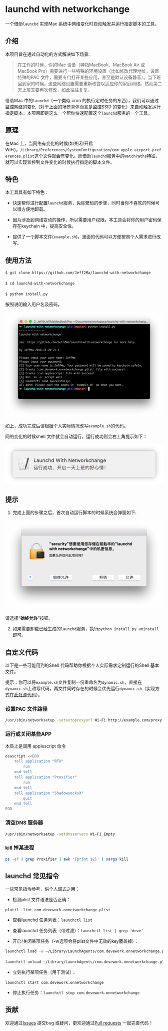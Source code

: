 # launchd with networkchange

一个借助`launchd` 实现Mac 系统中网络变化时自动触发并运行指定脚本的工具。

## 介绍

本项目旨在通过自动化的方式解决如下场景:

> 在工作的时候，你的Mac 设备（特指MacBook、MacBook Air 或MacBook Pro）需要进行一些特殊的环境设置（比如修改代理地址，设置特殊的PAC 文件，需要专门打开某些应用，甚至是默认设备静音）。当下班回到家的时候，这些网络设置需要重新改变以适应你的家庭网络。然而第二天上班又要再次修改，如此往往复复。

借助Mac 中的`launchd`（一个类似 cron 的执行定时任务的东西），我们可以通过监控网络的变化（对于上面的场景具体而言是监控SSID 的变化）来自动触发运行指定脚本。本项目即是这么一个帮你快速配置这个`launchd`服务的一个工具。

## 原理

在Mac 上，当网络有变化的时候(如关闭/开启WiFi)，`/Library/Preferences/SystemConfiguration/com.apple.airport.preferences.plist`这个文件就会有变化。而借助`launchd`服务中的`WatchPaths`特征，就可以实现监控到文件变化的时候执行指定的脚本文件。

## 特色

本工具具有如下特色：

- 快速帮你进行配置`launchd`服务，免除繁琐的步骤，同时当你不喜欢的时候可以很方便地卸载。

- 因为涉及到网络变动的操作，所以需要用户权限。本工具会将你的用户密码保存在keychain 中，提高安全性。

- 提供了一个脚本文件(`example.sh`)，里面的代码可以方便按照个人需求进行改写。

## 使用方法

```bash
$ git clone https://github.com/Jeff2Ma/launchd-with-networkchange

$ cd launchd-with-networkchange

$ python install.py
```
按照说明输入用户名及密码。

![](_screenshots/install.png)

如上，成功完成后请根据个人实际情况改写`example.sh`的代码。

网络变化的时候shell 文件就会自动运行，运行成功则会右上角提示如下：

![](_screenshots/notice2.png)

## 提示

1) 完成上面的步骤之后，首次自动运行脚本的时候系统会弹窗如下:

![](_screenshots/first.png)

请选择“**始终允许**”按钮。

2) 如果需要卸载已经生成的`launchd`服务，执行`python install.py uninstall`即可。

## 自定义代码

以下是一些可能用到的Shell 代码帮助你根据个人实际需求定制运行的Shell 基本文件。

提示：你可以将`example.sh`文件复制一份重命名为`dynamic.sh`，直接在`dynamic.sh`上改写代码，两文件同时存在的时候会优先运行`dynamic.sh`（实现方式在[此处源代码](https://github.com/Jeff2Ma/launchd-with-networkchange/blob/master/_demo/_run.applescript#L23-L29)）。

### 设置PAC 文件路径

```bash
/usr/sbin/networksetup -setautoproxyurl Wi-Fi http://example.com/proxy.pac
```

### 运行或关闭某些APP

本质上是调用 applescript 命令

```bash
osascript <<EOD
    tell application "RTX"
	    run
    end tell
    tell application "Proxifier"
        run
    end tell
    tell application "ShadowsocksX"
        quit
    end tell
EOD
```

### 清空DNS 服务器

```bash
/usr/sbin/networksetup -setdnsservers Wi-Fi Empty
```

### kill 掉某进程

```bash
ps -ef | grep Proxifier | awk '{print $2}' | xargs kill
```

## launchd 常见指令

一些常见指令参考，供个人调式之用：

- 检测plist 文件语法是否正确：

`plutil -lint com.devework.onnetworkchange.plist`

- 查看launchd 任务列表：`launchctl list`

- 查看launchd 任务列表（带过滤）：`launchctl list | grep 'deve'`

- 开启/关闭某项任务（-w选项会将plist文件中无效的key覆盖掉）：

```bash
launchctl load -w ~/Library/LaunchAgents/com.devework.onnetworkchange.plist

launchctl unload ~/Library/LaunchAgents/com.devework.onnetworkchange.plist
```

- 立刻执行某项任务（用于测试）：

`launchctl start com.devework.onnetworkchange`

- 停止执行任务：`launchctl stop com.devework.onnetworkchange`

## 贡献

欢迎通过[Issues](https://github.com/Jeff2Ma/launchd-with-networkchange/issues) 提交bug 或疑问，更欢迎通过[Pull requests](https://github.com/Jeff2Ma/launchd-with-networkchange/pulls) 一起完善代码！